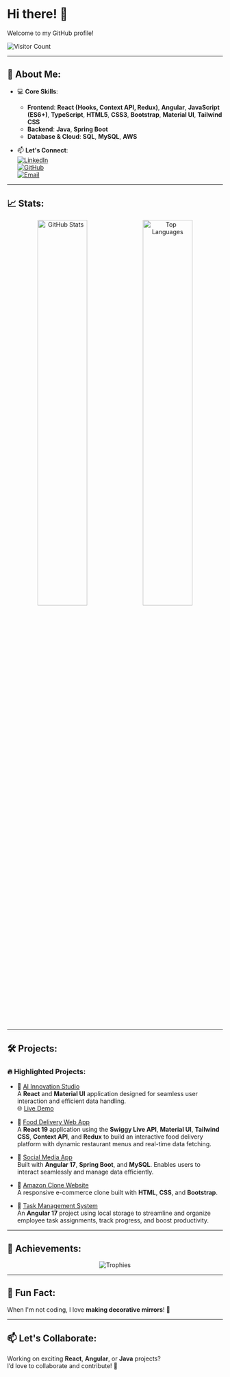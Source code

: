 # Hi there! 👋  
Welcome to my GitHub profile!  

![Visitor Count](https://komarev.com/ghpvc/?username=RutujaTathe&style=flat-square&color=blue)  

---

## 🚀 About Me:
- 💻 **Core Skills**:  
  - **Frontend**: **React (Hooks, Context API, Redux)**, **Angular**, **JavaScript (ES6+)**, **TypeScript**, **HTML5**, **CSS3**, **Bootstrap**, **Material UI**, **Tailwind CSS**  
  - **Backend**: **Java**, **Spring Boot**  
  - **Database & Cloud**: **SQL**, **MySQL**, **AWS**  

- 📫 **Let's Connect**:  
  [![LinkedIn](https://img.shields.io/badge/-LinkedIn-blue?style=flat&logo=LinkedIn)](https://www.linkedin.com/in/rutuja-tathe-74328818b/)  
  [![GitHub](https://img.shields.io/badge/-GitHub-black?style=flat&logo=GitHub)](https://github.com/RutujaTathe)  
  [![Email](https://img.shields.io/badge/Email-Me-red?style=flat&logo=Gmail)](mailto:rutujatathe.2211@gmail.com)  

---

## 📈 Stats:
<div align="center">
  <img src="https://github-readme-stats.vercel.app/api?username=RutujaTathe&show_icons=true&theme=radical" alt="GitHub Stats" width="48%" />
  <img src="https://github-readme-stats.vercel.app/api/top-langs/?username=RutujaTathe&layout=compact&theme=radical" alt="Top Languages" width="48%" />
</div>  

---

## 🛠️ Projects:
### 🔥 Highlighted Projects:
- 🎯 [AI Innovation Studio](https://github.com/RutujaTathe/NeutrinoAIStudio)  
  A **React** and **Material UI** application designed for seamless user interaction and efficient data handling.  
  🌐 [Live Demo](https://neutrino-ai-innovation-studio.netlify.app/)  

- 🎯 [Food Delivery Web App](https://github.com/RutujaTathe/Food-Delivery-App)  
  A **React 19** application using the **Swiggy Live API**, **Material UI**, **Tailwind CSS**, **Context API**, and **Redux** to build an interactive food delivery platform with dynamic restaurant menus and real-time data fetching.  

- 🎯 [Social Media App](https://github.com/RutujaTathe/Social-Media-App)  
  Built with **Angular 17**, **Spring Boot**, and **MySQL**. Enables users to interact seamlessly and manage data efficiently.  

- 🎯 [Amazon Clone Website](https://github.com/RutujaTathe/Amazon_clone)  
  A responsive e-commerce clone built with **HTML**, **CSS**, and **Bootstrap**.  

- 🎯 [Task Management System](https://github.com/RutujaTathe/Task-Management-System)  
  An **Angular 17** project using local storage to streamline and organize employee task assignments, track progress, and boost productivity.  

---

## 🌟 Achievements:
<div align="center">
  <img src="https://github-profile-trophy.vercel.app/?username=RutujaTathe&theme=onestar&row=1&no-frame=true" alt="Trophies" />
</div>  

---

## 🎨 Fun Fact:
When I'm not coding, I love **making decorative mirrors**! 🌟  

---

## 📫 Let's Collaborate:
Working on exciting **React**, **Angular**, or **Java** projects?  
I’d love to collaborate and contribute! 🚀  
